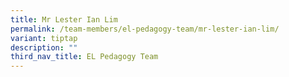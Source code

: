 ```yaml
---
title: Mr Lester Ian Lim
permalink: /team-members/el-pedagogy-team/mr-lester-ian-lim/
variant: tiptap
description: ""
third_nav_title: EL Pedagogy Team
---
```

